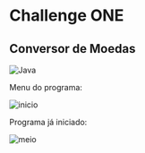 # Challenge ONE
## Conversor de Moedas

![Java](https://img.shields.io/badge/java-%23ED8B00.svg?style=for-the-badge&logo=openjdk&logoColor=white)


Menu do programa:

![inicio](https://github.com/user-attachments/assets/f62afe7b-7b68-49bb-aa11-4c46e10e1668)


Programa já iniciado:

![meio](https://github.com/user-attachments/assets/51f381b8-d53f-4910-af48-6e3fc3465372)
